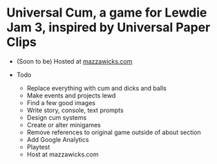 # Universal Cum, a game for Lewdie Jam 3, inspired by Universal Paper Clips

- (Soon to be) Hosted at [mazzawicks.com](http://mazzawicks.com/universal/)

- Todo
  - Replace everything with cum and dicks and balls
  - Make events and projects lewd
  - Find a few good images
  - Write story, console, text prompts
  - Design cum systems
  - Create or alter minigames
  - Remove references to original game outside of about section
  - Add Google Analytics
  - Playtest
  - Host at mazzawicks.com